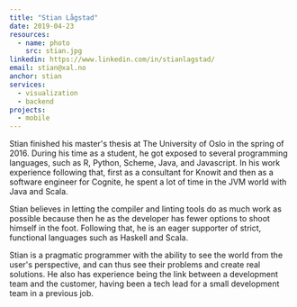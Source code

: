 ```yaml
---
title: "Stian Lågstad"
date: 2019-04-23
resources:
  - name: photo
    src: stian.jpg
linkedin: https://www.linkedin.com/in/stianlagstad/
email: stian@xal.no
anchor: stian
services:
  - visualization
  - backend
projects:
  - mobile
---
```


Stian finished his master's thesis at The University of Oslo in the spring of
2016. During his time as a student, he got exposed to several programming
languages, such as R, Python, Scheme, Java, and Javascript. In his work
experience following that, first as a consultant for Knowit and then as a
software engineer for Cognite, he spent a lot of time in the JVM world with
Java and Scala.

<!--more-->

Stian believes in letting the compiler and linting tools do as much work as
possible because then he as the developer has fewer options to shoot himself in
the foot. Following that, he is an eager supporter of strict, functional
languages such as Haskell and Scala.

Stian is a pragmatic programmer with the ability to see the world from the
user's perspective, and can thus see their problems and create real solutions.
He also has experience being the link between a development team and the
customer, having been a tech lead for a small development team in a previous
job.

